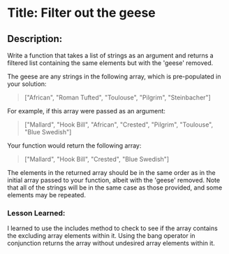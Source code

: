 # Title: Filter out the geese

## Description:

Write a function that takes a list of strings as an argument and returns a filtered list containing the same elements but with the 'geese' removed.

The geese are any strings in the following array, which is pre-populated in your solution:

> ["African", "Roman Tufted", "Toulouse", "Pilgrim", "Steinbacher"]

For example, if this array were passed as an argument:

> ["Mallard", "Hook Bill", "African", "Crested", "Pilgrim", "Toulouse", "Blue Swedish"]

Your function would return the following array:

> ["Mallard", "Hook Bill", "Crested", "Blue Swedish"]

The elements in the returned array should be in the same order as in the initial array passed to your function, albeit with the 'geese' removed. Note that all of the strings will be in the same case as those provided, and some elements may be repeated.

### Lesson Learned:

I learned to use the includes method to check to see if the array contains the excluding array elements within it. Using the bang operator in conjunction returns the array without undesired array elements within it.
